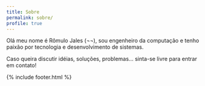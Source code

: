 ```yaml
---
title: Sobre
permalink: sobre/
profile: true
---
```


Olá meu nome é Rômulo Jales (¬¬), sou engenheiro da computação e tenho paixão por tecnologia e desenvolvimento de sistemas.

Caso queira discutir idéias, soluções, problemas... sinta-se livre para entrar em contato!

{% include footer.html %}
